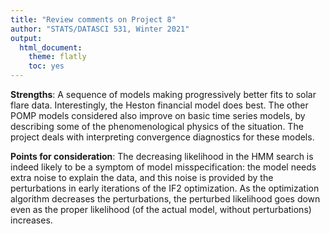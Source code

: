 ```yaml
---
title: "Review comments on Project 8"
author: "STATS/DATASCI 531, Winter 2021"
output:
  html_document:
    theme: flatly
    toc: yes
---
```


**Strengths**: A sequence of models making progressively better fits to solar flare data. Interestingly, the Heston financial model does best. The other POMP models considered also improve on basic time series models, by describing some of the phenomenological physics of the situation. The project deals with interpreting convergence diagnostics for these models.


**Points for consideration**: The decreasing likelihood in the HMM search is indeed likely to be a symptom of model misspecification: the model needs extra noise to explain the data, and this noise is provided by the perturbations in early iterations of the IF2 optimization. As the optimization algorithm decreases the perturbations, the perturbed likelihood goes down even as the proper likelihood (of the actual model, without perturbations) increases.






